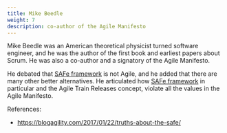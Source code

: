 ```yaml
---
title: Mike Beedle
weight: 7
description: co-author of the Agile Manifesto
---
```


Mike Beedle was an American theoretical physicist turned software engineer, and he was the author of the first book and earliest papers about Scrum. He was also a co-author and a signatory of the Agile Manifesto.

He debated that [SAFe framework](https://www.scaledagileframework.com/) is not Agile, and he added that there are many other better alternatives. He articulated how [SAFe framework](https://www.scaledagileframework.com/) in particular and the Agile Train Releases concept, violate all the values in the Agile Manifesto.

References:
- https://blogagility.com/2017/01/22/truths-about-the-safe/
